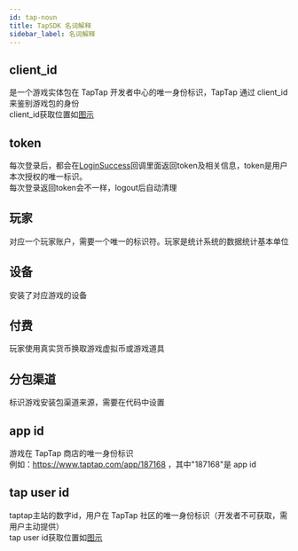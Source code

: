 ```yaml
---
id: tap-noun
title: TapSDK 名词解释
sidebar_label: 名词解释
---
```


## client_id
是一个游戏实体包在 TapTap 开发者中心的唯一身份标识，TapTap 通过 client_id 来鉴别游戏包的身份  
client_id获取位置如[图示](http://qnblog.ijemy.com/tap_clientid.png)  
## token
每次登录后，都会在[LoginSuccess](./tap-unity#8-注册回调)回调里面返回token及相关信息，token是用户本次授权的唯一标识。  
每次登录返回token会不一样，logout后自动清理

## 玩家
对应一个玩家账户，需要一个唯一的标识符。玩家是统计系统的数据统计基本单位
## 设备
安装了对应游戏的设备
## 付费
玩家使用真实货币换取游戏虚拟币或游戏道具
## 分包渠道
标识游戏安装包渠道来源，需要在代码中设置

## app id
游戏在 TapTap 商店的唯一身份标识  
例如：https://www.taptap.com/app/187168 ，其中"187168"是 app id

## tap user id
taptap主站的数字id，用户在 TapTap 社区的唯一身份标识（开发者不可获取，需用户主动提供）  
tap user id获取位置如[图示](http://qnblog.ijemy.com/tap_tapid.png)
